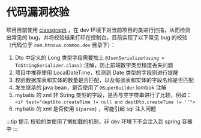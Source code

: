 # 代码漏洞校验

项目目前使用 [classgraph](https://github.com/classgraph/classgraph) ，在 dev 环境下对当前项目的类进行扫描，从而检测出常见的 bug，并将校验结果打印在控制台。目前实现了以下常见 bug 的校验（代码位于 `com.htnova.common.dev` 目录下）：

1. Dto 中定义的 Long 类型字段需要加上 `@JsonSerialize(using = ToStringSerializer.class)` 注解，防止前端数字类型精度丢失问题
2. 项目中推荐使用 LocalDateTime，检测到 Date 类型的字段则进行提醒
3. 校验数据库表和实体的数量是否匹配，以及每张表和实体的字段名称是否匹配
4. 发生继承的 java bean，是否使用了 `@SuperBuilder` lombok 注解
5. mybatis 的 xml 非 String 类型的字段，是否与空字符串进行了比较，例如：`<if test="deptDto.createTime != null and deptDto.createTime != ''">`
6. mybatis 的 xml 是否使用 `${param}` ，可能引起 sql 注入问题

:::tip 提示
校验的类使用了懒加载的机制，非 dev 环境下不会注入到 spring 容器中
:::

